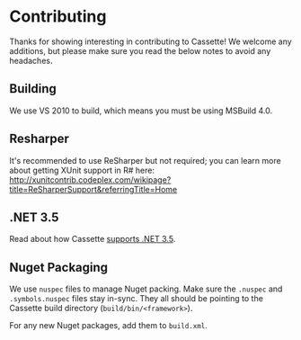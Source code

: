 # Contributing #

Thanks for showing interesting in contributing to Cassette! We welcome any additions, but please make sure you read the below notes to avoid any headaches.

## Building ##

We use VS 2010 to build, which means you must be using MSBuild 4.0.

## Resharper ##

It's recommended to use ReSharper but not required; you can learn more about getting XUnit support in R# here: http://xunitcontrib.codeplex.com/wikipage?title=ReSharperSupport&referringTitle=Home

## .NET 3.5 ##

Read about how Cassette [supports .NET 3.5](contributing/fx35.md).

## Nuget Packaging ##

We use `nuspec` files to manage Nuget packing. Make sure the `.nuspec` and `.symbols.nuspec` files stay in-sync. They all should be pointing to the Cassette build directory (`build/bin/<framework>`).

For any new Nuget packages, add them to `build.xml`.